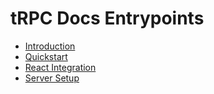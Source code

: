 # tRPC Docs Entrypoints

- [Introduction](https://trpc.io/docs)
- [Quickstart](https://trpc.io/docs/quickstart)
- [React Integration](https://trpc.io/docs/client/react)
- [Server Setup](https://trpc.io/docs/server) 